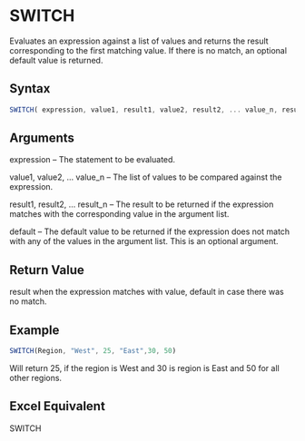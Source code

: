 # SWITCH

Evaluates an expression against a list of values and returns the result corresponding to the first matching value. If there is no match, an optional default value is returned.

## Syntax

```javascript
SWITCH( expression, value1, result1, value2, result2, ... value_n, result_n [ default] )
```

## Arguments

expression – The statement to be evaluated.

value1, value2, … value\_n – The list of values to be compared against the expression.

result1, result2, … result\_n – The result to be returned if the expression matches with the corresponding value in the argument list.

default – The default value to be returned if the expression does not match with any of the values in the argument list. This is an optional argument.

## **Return Value**

result when the expression matches with value, default in case there was no match.

## **Example**

```javascript
SWITCH(Region, "West", 25, "East",30, 50)
```

Will return 25, if the region is West and 30 is region is East and 50 for all other regions.

## **Excel Equivalent**

SWITCH
